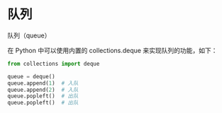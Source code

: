 # 队列

队列（queue）

在 Python 中可以使用内置的 collections.deque 来实现队列的功能，如下：

```python
from collections import deque

queue = deque()
queue.append(1)  # 入队
queue.append(2)  # 入队
queue.popleft()  # 出队
queue.popleft()  # 出队
```
